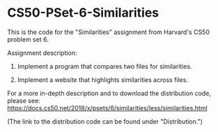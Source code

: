 # CS50-PSet-6-Similarities

This is the code for the "Similarities" assignment from Harvard's CS50 problem set 6. 

Assignment description: 

1. Implement a program that compares two files for similarities.

2. Implement a website that highlights similarities across files.

For a more in-depth description and to download the distribution code, please see: https://docs.cs50.net/2018/x/psets/6/similarities/less/similarities.html

(The link to the distribution code can be found under "Distribution.")
